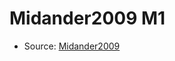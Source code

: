 <a name="material" />

# Midander2009 M1
<script type="application/ld+json">
  {
    "@context": "https://schema.org/",
    "@type": "ChemicalSubstance",
    "http://purl.org/dc/terms/conformsTo":
      {
        "@type": "CreativeWork",
        "@id": "https://bioschemas.org/profiles/ChemicalSubstance/0.4-RELEASE/"
      },
    "@id": "https://egonw.github.io/nanowiki/nanowiki433.html#material",
    "name": "Midander2009 M1",
    "sameAs": "http://127.0.0.1/mediawiki/index.php/Special:URIResolver/Midander2009_M1"
  }
</script>


* Source: [Midander2009](Midander2009.md)
